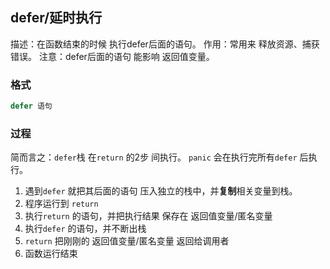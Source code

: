 ##  defer/延时执行  
描述：在函数结束的时候 执行defer后面的语句。
作用：常用来 释放资源、捕获错误。
注意：defer后面的语句 能影响 返回值变量。

###    格式
```go
defer 语句
```

###   过程
简而言之：`defer`栈 在`return` 的2步 间执行。
`panic` 会在执行完所有`defer` 后执行。

1. 遇到`defer` 就把其后面的语句 压入独立的栈中，并**复制**相关变量到栈。
2. 程序运行到 `return` 
3. 执行`return` 的语句，并把执行结果 保存在 返回值变量/匿名变量
4. 执行`defer`  的语句，并不断出栈
5. `return` 把刚刚的 返回值变量/匿名变量 返回给调用者
6. 函数运行结束 
